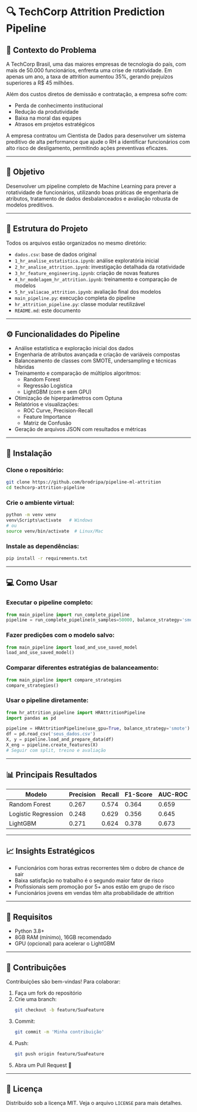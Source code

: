 
# 🔍 TechCorp Attrition Prediction Pipeline

## 🧠 Contexto do Problema

A TechCorp Brasil, uma das maiores empresas de tecnologia do país, com mais de 50.000 funcionários, enfrenta uma crise de rotatividade. Em apenas um ano, a taxa de attrition aumentou 35%, gerando prejuízos superiores a R$ 45 milhões.

Além dos custos diretos de demissão e contratação, a empresa sofre com:

- Perda de conhecimento institucional
- Redução da produtividade
- Baixa na moral das equipes
- Atrasos em projetos estratégicos

A empresa contratou um Cientista de Dados para desenvolver um sistema preditivo de alta performance que ajude o RH a identificar funcionários com alto risco de desligamento, permitindo ações preventivas eficazes.

---

## 🎯 Objetivo

Desenvolver um pipeline completo de Machine Learning para prever a rotatividade de funcionários, utilizando boas práticas de engenharia de atributos, tratamento de dados desbalanceados e avaliação robusta de modelos preditivos.

---

## 📁 Estrutura do Projeto

Todos os arquivos estão organizados no mesmo diretório:

- `dados.csv`: base de dados original
- `1_hr_analise_estatistica.ipynb`: análise exploratória inicial
- `2_hr_analise_attrition.ipynb`: investigação detalhada da rotatividade
- `3_hr_feature_engineering.ipynb`: criação de novas features
- `4_hr_modelagem_hr_attrition.ipynb`: treinamento e comparação de modelos
- `5_hr_valiacao_attrition.ipynb`: avaliação final dos modelos
- `main_pipeline.py`: execução completa do pipeline
- `hr_attrition_pipeline.py`: classe modular reutilizável
- `README.md`: este documento

---

## ⚙️ Funcionalidades do Pipeline

- Análise estatística e exploração inicial dos dados
- Engenharia de atributos avançada e criação de variáveis compostas
- Balanceamento de classes com SMOTE, undersampling e técnicas híbridas
- Treinamento e comparação de múltiplos algoritmos:
  - Random Forest
  - Regressão Logística
  - LightGBM (com e sem GPU)
- Otimização de hiperparâmetros com Optuna
- Relatórios e visualizações:
  - ROC Curve, Precision-Recall
  - Feature Importance
  - Matriz de Confusão
- Geração de arquivos JSON com resultados e métricas

---

## 🔧 Instalação

### Clone o repositório:

```bash
git clone https://github.com/brodripa/pipeline-ml-attrition
cd techcorp-attrition-pipeline
```

### Crie o ambiente virtual:

```bash
python -m venv venv
venv\Scripts\activate   # Windows
# ou
source venv/bin/activate  # Linux/Mac
```

### Instale as dependências:

```bash
pip install -r requirements.txt
```

---

## 💻 Como Usar

### Executar o pipeline completo:

```python
from main_pipeline import run_complete_pipeline
pipeline = run_complete_pipeline(n_samples=50000, balance_strategy='smote')
```

### Fazer predições com o modelo salvo:

```python
from main_pipeline import load_and_use_saved_model
load_and_use_saved_model()
```

### Comparar diferentes estratégias de balanceamento:

```python
from main_pipeline import compare_strategies
compare_strategies()
```

### Usar o pipeline diretamente:

```python
from hr_attrition_pipeline import HRAttritionPipeline
import pandas as pd

pipeline = HRAttritionPipeline(use_gpu=True, balance_strategy='smote')
df = pd.read_csv('seus_dados.csv')
X, y = pipeline.load_and_prepare_data(df)
X_eng = pipeline.create_features(X)
# Seguir com split, treino e avaliação
```

---

## 📊 Principais Resultados

| Modelo              | Precision | Recall | F1-Score | AUC-ROC |
|---------------------|-----------|--------|----------|---------|
| Random Forest        | 0.267     | 0.574  | 0.364    | 0.659   |
| Logistic Regression  | 0.248     | 0.629  | 0.356    | 0.645   |
| LightGBM             | 0.271     | 0.624  | 0.378    | 0.673   |

---

## 📈 Insights Estratégicos

- Funcionários com horas extras recorrentes têm o dobro de chance de sair
- Baixa satisfação no trabalho é o segundo maior fator de risco
- Profissionais sem promoção por 5+ anos estão em grupo de risco
- Funcionários jovens em vendas têm alta probabilidade de attrition

---

## 📌 Requisitos

- Python 3.8+
- 8GB RAM (mínimo), 16GB recomendado
- GPU (opcional) para acelerar o LightGBM

---

## 🤝 Contribuições

Contribuições são bem-vindas! Para colaborar:

1. Faça um fork do repositório
2. Crie uma branch:
   ```bash
   git checkout -b feature/SuaFeature
   ```
3. Commit:
   ```bash
   git commit -m 'Minha contribuição'
   ```
4. Push:
   ```bash
   git push origin feature/SuaFeature
   ```
5. Abra um Pull Request 🚀

---

## 📄 Licença

Distribuído sob a licença MIT. Veja o arquivo `LICENSE` para mais detalhes.
